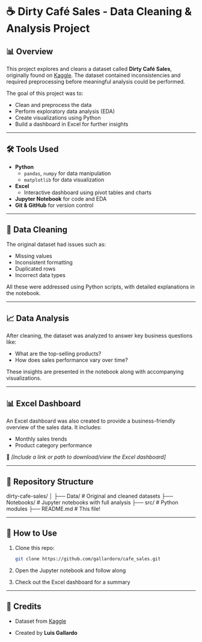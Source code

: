 # ☕ Dirty Café Sales - Data Cleaning & Analysis Project

## 📊 Overview

This project explores and cleans a dataset called **Dirty Café Sales**, originally found on [Kaggle](https://www.kaggle.com/datasets/ahmedmohamed2003/cafe-sales-dirty-data-for-cleaning-training/data). The dataset contained inconsistencies and required preprocessing before meaningful analysis could be performed. 

The goal of this project was to:

- Clean and preprocess the data
- Perform exploratory data analysis (EDA)
- Create visualizations using Python
- Build a dashboard in Excel for further insights

---

## 🛠️ Tools Used

- **Python**
  - `pandas`, `numpy` for data manipulation
  - `matplotlib` for data visualization
- **Excel**
  - Interactive dashboard using pivot tables and charts
- **Jupyter Notebook** for code and EDA
- **Git & GitHub** for version control

---

## 🧹 Data Cleaning

The original dataset had issues such as:

- Missing values
- Inconsistent formatting
- Duplicated rows
- Incorrect data types

All these were addressed using Python scripts, with detailed explanations in the notebook.

---

## 📈 Data Analysis

After cleaning, the dataset was analyzed to answer key business questions like:

- What are the top-selling products?
- How does sales performance vary over time?

These insights are presented in the notebook along with accompanying visualizations.

---

## 📊 Excel Dashboard

An Excel dashboard was also created to provide a business-friendly overview of the sales data. It includes:

- Monthly sales trends
- Product category performance

📎 *[Include a link or path to download/view the Excel dashboard]*

---

## 📂 Repository Structure

dirty-cafe-sales/
│
├── Data/                # Original and cleaned datasets
├── Notebooks/           # Jupyter notebooks with full analysis
├── src/                 # Python modules
├── README.md            # This file!

---

## 📌 How to Use

1. Clone this repo:
   ```bash
   git clone https://github.com/gallardoro/cafe_sales.git

2. Open the Jupyter notebook and follow along

3. Check out the Excel dashboard for a summary

---

## 📌 Credits

- Dataset from [Kaggle](https://www.kaggle.com/datasets/ahmedmohamed2003/cafe-sales-dirty-data-for-cleaning-training/data)

- Created by **Luis Gallardo**
